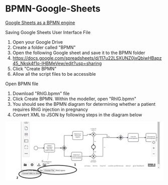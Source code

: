 # BPMN-Google-Sheets
<u>Google Sheets as a BPMN engine</u>

Saving Google Sheets User Interface File
1) Open your Google Drive
2) Create a folder called "BPMN"
3) Open the following Google sheet and save it to the BPMN folder
4) https://docs.google.com/spreadsheets/d/117u22LSXUNZ0jxQbiwHBapz45_Nksk4f1q-lHBMeVew/edit?usp=sharing
5) Click "Create BPMN"
6) Allow all the script files to be accessible

Open BPMN file
1) Download "RhIG.bpmn" file
2) Click Create BPMN. Within the modeller, open "RhIG.bpmn"
3) You should see the BPMN diagram for determining whether a patient requires RhIG injection in pregnancy
4) Convert XML to JSON by following steps in the diagram below 
<img src ="open bpmn file.png">
